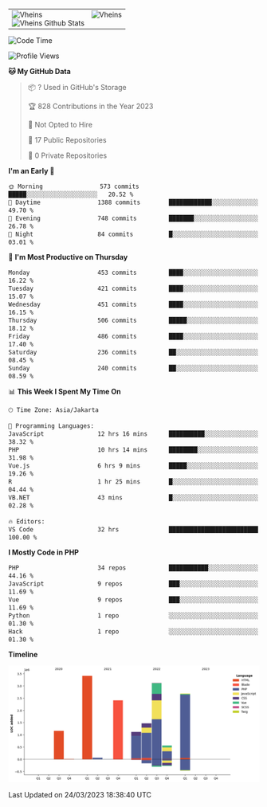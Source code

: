 <table>
  <tr>
    <td valign="top">
      <img src="https://github-readme-streak-stats.herokuapp.com/?user=Vheins&" alt="Vheins" /><br/>
      <img src="https://github-readme-stats.vercel.app/api?username=vheins&count_private=true&show_icons=true" alt="Vheins Github Stats">
    </td>
    <td valign="top">
      <img src="https://github-readme-stats.vercel.app/api/top-langs/?username=Vheins&count_private=true" alt="Vheins" /><br/>
    </td>
  </tr>
</table>

<!--START_SECTION:waka-->
![Code Time](http://img.shields.io/badge/Code%20Time-90%20hrs%208%20mins-blue)

![Profile Views](http://img.shields.io/badge/Profile%20Views-13-blue)

**🐱 My GitHub Data** 

> 📦 ? Used in GitHub's Storage 
 > 
> 🏆 828 Contributions in the Year 2023
 > 
> 🚫 Not Opted to Hire
 > 
> 📜 17 Public Repositories 
 > 
> 🔑 0 Private Repositories 
 > 
**I'm an Early 🐤** 

```text
🌞 Morning                573 commits         █████░░░░░░░░░░░░░░░░░░░░   20.52 % 
🌆 Daytime                1388 commits        ████████████░░░░░░░░░░░░░   49.70 % 
🌃 Evening                748 commits         ███████░░░░░░░░░░░░░░░░░░   26.78 % 
🌙 Night                  84 commits          █░░░░░░░░░░░░░░░░░░░░░░░░   03.01 % 
```
📅 **I'm Most Productive on Thursday** 

```text
Monday                   453 commits         ████░░░░░░░░░░░░░░░░░░░░░   16.22 % 
Tuesday                  421 commits         ████░░░░░░░░░░░░░░░░░░░░░   15.07 % 
Wednesday                451 commits         ████░░░░░░░░░░░░░░░░░░░░░   16.15 % 
Thursday                 506 commits         █████░░░░░░░░░░░░░░░░░░░░   18.12 % 
Friday                   486 commits         ████░░░░░░░░░░░░░░░░░░░░░   17.40 % 
Saturday                 236 commits         ██░░░░░░░░░░░░░░░░░░░░░░░   08.45 % 
Sunday                   240 commits         ██░░░░░░░░░░░░░░░░░░░░░░░   08.59 % 
```


📊 **This Week I Spent My Time On** 

```text
🕑︎ Time Zone: Asia/Jakarta

💬 Programming Languages: 
JavaScript               12 hrs 16 mins      ██████████░░░░░░░░░░░░░░░   38.32 % 
PHP                      10 hrs 14 mins      ████████░░░░░░░░░░░░░░░░░   31.98 % 
Vue.js                   6 hrs 9 mins        █████░░░░░░░░░░░░░░░░░░░░   19.26 % 
R                        1 hr 25 mins        █░░░░░░░░░░░░░░░░░░░░░░░░   04.44 % 
VB.NET                   43 mins             █░░░░░░░░░░░░░░░░░░░░░░░░   02.28 % 

🔥 Editors: 
VS Code                  32 hrs              █████████████████████████   100.00 % 
```

**I Mostly Code in PHP** 

```text
PHP                      34 repos            ███████████░░░░░░░░░░░░░░   44.16 % 
JavaScript               9 repos             ███░░░░░░░░░░░░░░░░░░░░░░   11.69 % 
Vue                      9 repos             ███░░░░░░░░░░░░░░░░░░░░░░   11.69 % 
Python                   1 repo              ░░░░░░░░░░░░░░░░░░░░░░░░░   01.30 % 
Hack                     1 repo              ░░░░░░░░░░░░░░░░░░░░░░░░░   01.30 % 
```



**Timeline**

![Lines of Code chart](https://raw.githubusercontent.com/vheins/vheins/main/assets/bar_graph.png)


 Last Updated on 24/03/2023 18:38:40 UTC
<!--END_SECTION:waka-->
